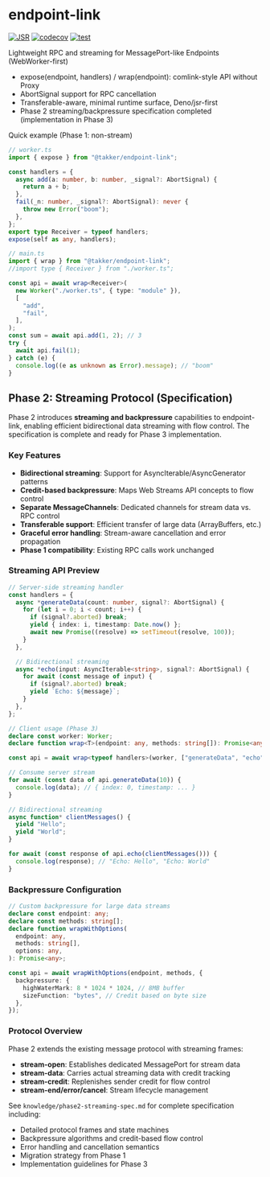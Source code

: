 # endpoint-link

[![JSR](https://jsr.io/badges/@takker/endpoint-link)](https://jsr.io/@takker/endpoint-link)
[![codecov](https://codecov.io/gh/takker99/endpoint-link/branch/main/graph/badge.svg)](https://codecov.io/gh/takker99/endpoint-link)
[![test](https://github.com/takker99/endpoint-link/workflows/ci/badge.svg)](https://github.com/takker99/endpoint-link/actions?query=workflow%3Aci)

Lightweight RPC and streaming for MessagePort-like Endpoints (WebWorker-first)

- expose(endpoint, handlers) / wrap<Handlers>(endpoint): comlink-style API
  without Proxy
- AbortSignal support for RPC cancellation
- Transferable-aware, minimal runtime surface, Deno/jsr-first
- Phase 2 streaming/backpressure specification completed (implementation in
  Phase 3)

Quick example (Phase 1: non-stream)

```ts
// worker.ts
import { expose } from "@takker/endpoint-link";

const handlers = {
  async add(a: number, b: number, _signal?: AbortSignal) {
    return a + b;
  },
  fail(_n: number, _signal?: AbortSignal): never {
    throw new Error("boom");
  },
};
export type Receiver = typeof handlers;
expose(self as any, handlers);

// main.ts
import { wrap } from "@takker/endpoint-link";
//import type { Receiver } from "./worker.ts";

const api = await wrap<Receiver>(
  new Worker("./worker.ts", { type: "module" }),
  [
    "add",
    "fail",
  ],
);
const sum = await api.add(1, 2); // 3
try {
  await api.fail(1);
} catch (e) {
  console.log((e as unknown as Error).message); // "boom"
}
```

## Phase 2: Streaming Protocol (Specification)

Phase 2 introduces **streaming and backpressure** capabilities to endpoint-link,
enabling efficient bidirectional data streaming with flow control. The
specification is complete and ready for Phase 3 implementation.

### Key Features

- **Bidirectional streaming**: Support for AsyncIterable/AsyncGenerator patterns
- **Credit-based backpressure**: Maps Web Streams API concepts to flow control
- **Separate MessageChannels**: Dedicated channels for stream data vs. RPC
  control
- **Transferable support**: Efficient transfer of large data (ArrayBuffers,
  etc.)
- **Graceful error handling**: Stream-aware cancellation and error propagation
- **Phase 1 compatibility**: Existing RPC calls work unchanged

### Streaming API Preview

```typescript
// Server-side streaming handler
const handlers = {
  async *generateData(count: number, signal?: AbortSignal) {
    for (let i = 0; i < count; i++) {
      if (signal?.aborted) break;
      yield { index: i, timestamp: Date.now() };
      await new Promise((resolve) => setTimeout(resolve, 100));
    }
  },

  // Bidirectional streaming
  async *echo(input: AsyncIterable<string>, signal?: AbortSignal) {
    for await (const message of input) {
      if (signal?.aborted) break;
      yield `Echo: ${message}`;
    }
  },
};

// Client usage (Phase 3)
declare const worker: Worker;
declare function wrap<T>(endpoint: any, methods: string[]): Promise<any>;

const api = await wrap<typeof handlers>(worker, ["generateData", "echo"]);

// Consume server stream
for await (const data of api.generateData(10)) {
  console.log(data); // { index: 0, timestamp: ... }
}

// Bidirectional streaming
async function* clientMessages() {
  yield "Hello";
  yield "World";
}

for await (const response of api.echo(clientMessages())) {
  console.log(response); // "Echo: Hello", "Echo: World"
}
```

### Backpressure Configuration

```typescript
// Custom backpressure for large data streams
declare const endpoint: any;
declare const methods: string[];
declare function wrapWithOptions(
  endpoint: any,
  methods: string[],
  options: any,
): Promise<any>;

const api = await wrapWithOptions(endpoint, methods, {
  backpressure: {
    highWaterMark: 8 * 1024 * 1024, // 8MB buffer
    sizeFunction: "bytes", // Credit based on byte size
  },
});
```

### Protocol Overview

Phase 2 extends the existing message protocol with streaming frames:

- **stream-open**: Establishes dedicated MessagePort for stream data
- **stream-data**: Carries actual streaming data with credit tracking
- **stream-credit**: Replenishes sender credit for flow control
- **stream-end/error/cancel**: Stream lifecycle management

See `knowledge/phase2-streaming-spec.md` for complete specification including:

- Detailed protocol frames and state machines
- Backpressure algorithms and credit-based flow control
- Error handling and cancellation semantics
- Migration strategy from Phase 1
- Implementation guidelines for Phase 3
